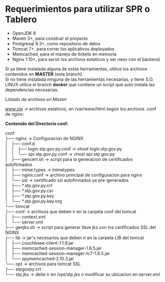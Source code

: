 Requerimientos para utilizar SPR o Tablero
======

* OpenJDK 8
* Maven 3+, para construir el proyecto
* Postgresql 9.3+, como repositorio de datos
* Tomcat 7+, para correr los aplicativos deployados
* Memcached, para el manejo de tickets en memoria
* Nginx 1.10+, para servir los archivos estaticos y ser nexo con el backend

Si ya tiene instalada alguna de estas herramientas, utilice los archivos contenidos en **MASTER** (este branch).  
Si no tiene instalada ninguna de las herramientas necesarias, y tiene S.O. LINUX  utilice el branch **docker** que contiene
un script que auto instala las dependencias necesarias.


*Listado de archivos en Master*




www.zip -> archivos estaticos, en /var/www/html según los archivos .conf de nginx:

**Contenido del Directorio conf:**
  
conf  
├── nginx  -> Configuracion de NGINX  
│   ├── conf.d  
│   │   ├── login.stp.gov.py.conf  -> vhost login.stp.gov.py  
│   │   └── spr.stp.gov.py.conf  -> vhost spr.stp.gov.py  
│   ├── gencert.sh  -> script para la generacion de certificados autofirmados  
│   ├── mime.types  -> mimetypes  
│   ├── nginx.conf  -> archivo principal de configuracion para nginx  
│   └── ssl  -> certificado ssl autofirmados ya pre-generados  
│       ├── *.stp.gov.py.crt  
│       ├── *.stp.gov.py.csr  
│       ├── *.stp.gov.py.key  
│       └── *.stp.gov.py.key.org  
└── tomcat  
    ├── conf  -> archivos que deben ir en la carpeta conf del tomcat  
    │   ├── context.xml  
    │   └── server.xml  
    ├── genjks.sh  -> script para generar llave jks con los certificados SSL del NGINX  
    ├── lib  -> jar's necesarios que deben ir en la carpeta LIB del tomcat  
    │   ├── couchbase-client-1.1.9.jar  
    │   ├── memcached-session-manager-1.6.5.jar  
    │   ├── memcached-session-manager-tc7-1.6.5.jar  
    │   └── spymemcached-2.10.3.jar  
    └── opt  -> archivos para tomcat SSL  
        ├── stpgovpy.crt  
        └── stp.jks  -> debe ir en /opt/stp.jks o modificar su ubicacion en server.xml  
